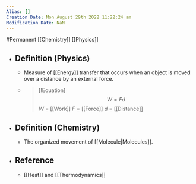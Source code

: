 ```yaml
---
Alias: []
Creation Date: Mon August 29th 2022 11:22:24 am 
Modification Date: NaN
---
```

#Permanent [[Chemistry]] [[Physics]]

- ## Definition (Physics)
	- Measure of [[Energy]] transfer that occurs when an object is moved over a distance by an external force.
	- > [!Equation]
	  > $$W=Fd$$
	  > $W$ = [[Work]]
	  > $F$ = [[Force]]
	  > $d$ = [[Distance]]
- ## Definition (Chemistry)
	- The organized movement of [[Molecule|Molecules]].
- ## Reference
	- [[Heat]] and [[Thermodynamics]]